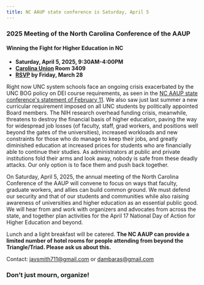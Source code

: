 ```yaml
---
title: NC AAUP state conference is Saturday, April 5
---
```


### 2025 Meeting of the North Carolina Conference of the AAUP

#### Winning the Fight for Higher Education in NC

* **Saturday, April 5, 2025, 9:30AM-4:00PM**
* **[Carolina Union](https://map.concept3d.com/?id=111#!m/329333) Room 3409**
* **[RSVP](https://forms.gle/PDAhMTU6fu7TqhZX8) by Friday, March 28**

Right now UNC system schools face an ongoing crisis exacerbated by the
UNC BOG policy on DEI course requirements, as seen in the [NC AAUP
state conference's statement of February 11][1]. We also saw just last
summer a new curricular requirement imposed on all UNC students by
politically appointed Board members. The NIH research overhead funding
crisis, meanwhile, threatens to destroy the financial basis of higher
education, paving the way for widespread job losses (of faculty,
staff, grad workers, and positions well beyond the gates of the
universities), increased workloads and new constraints for those who
do manage to keep their jobs, and greatly diminished education at
increased prices for students who are financially able to continue
their studies. As administrators at public and private institutions
fold their arms and look away, nobody is safe from these deadly
attacks. Our only option is to face them and push back together.

[1]:https://academeblog.org/2025/02/12/statement-of-the-north-carolina-conference-of-the-aaup-on-unc-system-curricular-interference/

On Saturday, April 5, 2025, the annual meeting of the North Carolina
Conference of the AAUP will convene to focus on ways that faculty,
graduate workers, and allies can build common ground. We must defend
our security and that of our students and communities while also
raising awareness of universities and higher education as an essential
public good. We will hear from and work with organizers and advocates
from across the state, and together plan activities for the April 17
National Day of Action for Higher Education and beyond.

Lunch and a light breakfast will be catered. **The NC AAUP can provide
a limited number of hotel rooms for people attending from beyond the
Triangle/Triad. Please ask us about this.**

Contact: <jaysmith711@gmail.com> or <dambaras@gmail.com>

### Don’t just mourn, organize!
